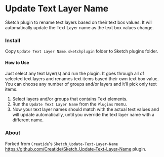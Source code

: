 Update Text Layer Name
======================

Sketch plugin to rename text layers based on their text box values. It will automatically update the Text Layer name as the text box values change.

### Install
Copy `Update Text Layer Name.sketchplugin` folder to Sketch plugins folder. 

#### How to Use
Just select any text layer(s) and run the plugin. It goes through all of selected text layers and renames text items based their own text box value. You can choose any number of groups and/or layers and it'll pick only text items.

1. Select layers and/or groups that contains Text elements.
2. Run the `Update Text Layer Name` from the `Plugins` menu.
3. Now your text layer names should match with the actual text values and will update automatically, until you override the text layer name with a different name.

### About
Forked from `Creatide`'s `Sketch_Update-Text-Layer-Name` https://github.com/Creatide/Sketch_Update-Text-Layer-Name plugin.
